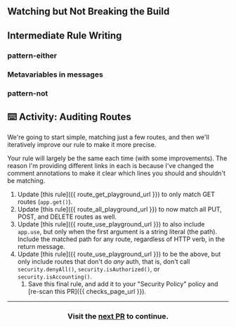 ## Watching but Not Breaking the Build



## Intermediate Rule Writing

### pattern-either

### Metavariables in messages

### pattern-not



## ⌨️ Activity: Auditing Routes

We're going to start simple, matching just a few routes, and then we'll iteratively improve our rule to make it more precise.

Your rule will largely be the same each time (with some improvements). The reason I'm providing different links in each is because I've changed the comment annotations to make it clear which lines you should and shouldn't be matching.

1. Update [this rule]({{ route_get_playground_url }}) to only match GET routes (`app.get()`).
2. Update [this rule]({{ route_all_playground_url }}) to now match all PUT, POST, and DELETE routes as well.
3. Update [this rule]({{ route_use_playground_url }}) to also include `app.use`, but only when the first argument is a string literal (the path). Include the matched path for any route, regardless of HTTP verb, in the return message.
4. Update [this rule]({{ route_use_playground_url }}) to be the above, but only include routes that don't do *any* auth, that is, don't call `security.denyAll()`, `security.isAuthorized()`, or `security.isAccounting()`.
   1. Save this final rule, and add it to your "Security Policy" policy and [re-scan this PR]({{ checks_page_url }}).

<hr>
<h3 align="center">Visit the <a href="{{ route_pr_url }}">next PR</a> to continue.</h3>